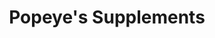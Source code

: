 ---
title: "Popeye's Supplements"
url: /sherwood-park/popeyes-supplements/
shop: nutrition supplements
---